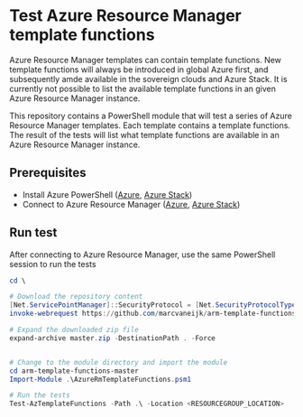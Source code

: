# Test Azure Resource Manager template functions

Azure Resource Manager templates can contain template functions. New template functions will always be introduced in global Azure first, and subsequently amde available in the sovereign clouds and Azure Stack. It is currently not possible to list the available template functions in an given Azure Resource Manager instance.

This repository contains a PowerShell module that will test a series of Azure Resource Manager templates. Each template contains a template functions. The result of the tests will list what template functions are available in an Azure Resource Manager instance.

## Prerequisites

- Install Azure PowerShell ([Azure](https://docs.microsoft.com/en-us/powershell/azure/install-azurerm-ps), [Azure Stack](https://docs.microsoft.com/en-us/azure/azure-stack/azure-stack-powershell-install))
- Connect to Azure Resource Manager ([Azure](https://docs.microsoft.com/en-us/powershell/azure/authenticate-azureps), [Azure Stack](https://docs.microsoft.com/en-us/azure/azure-stack/user/azure-stack-powershell-configure-user))

## Run test

After connecting to Azure Resource Manager, use the same PowerShell session to run the tests

``` PowerShell
cd \

# Download the repository content
[Net.ServicePointManager]::SecurityProtocol = [Net.SecurityProtocolType]::Tls12 
invoke-webrequest https://github.com/marcvaneijk/arm-template-functions/archive/master.zip -OutFile .\master.zip

# Expand the downloaded zip file
expand-archive master.zip -DestinationPath . -Force


# Change to the module directory and import the module
cd arm-template-functions-master
Import-Module .\AzureRmTemplateFunctions.psm1

# Run the tests
Test-AzTemplateFunctions -Path .\ -Location <RESOURCEGROUP_LOCATION>
```




